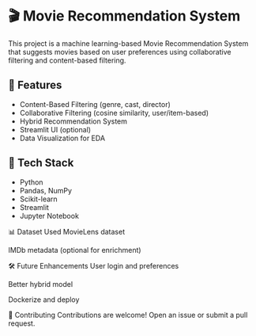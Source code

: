 # 🎬 Movie Recommendation System

This project is a machine learning-based Movie Recommendation System that suggests movies based on user preferences using collaborative filtering and content-based filtering.

## 🚀 Features

- Content-Based Filtering (genre, cast, director)
- Collaborative Filtering (cosine similarity, user/item-based)
- Hybrid Recommendation System
- Streamlit UI (optional)
- Data Visualization for EDA

## 🧰 Tech Stack

- Python
- Pandas, NumPy
- Scikit-learn
- Streamlit
- Jupyter Notebook

📊 Dataset Used
MovieLens dataset

IMDb metadata (optional for enrichment)

🛠️ Future Enhancements
User login and preferences

Better hybrid model

Dockerize and deploy

🤝 Contributing
Contributions are welcome! Open an issue or submit a pull request.


